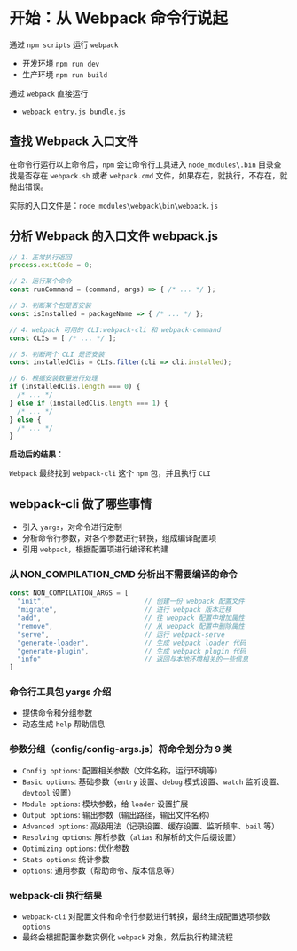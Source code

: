 # 开始：从 Webpack 命令行说起

通过 `npm scripts` 运行 `webpack`

- 开发环境 `npm run dev`
- 生产环境 `npm run build`

通过 `webpack` 直接运行

- `webpack entry.js bundle.js`

## 查找 Webpack 入口文件

在命令行运行以上命令后，`npm` 会让命令行工具进入 `node_modules\.bin` 目录查找是否存在 `webpack.sh` 或者 `webpack.cmd` 文件，如果存在，就执行，不存在，就抛出错误。

实际的入口文件是：`node_modules\webpack\bin\webpack.js`

## 分析 Webpack 的入口文件 webpack.js

```js
// 1、正常执行返回
process.exitCode = 0;

// 2、运行某个命令
const runCommand = (command, args) => { /* ... */ };

// 3、判断某个包是否安装
const isInstalled = packageName => { /* ... */ };

// 4、webpack 可用的 CLI:webpack-cli 和 webpack-command
const CLIs = [ /* ... */ ];

// 5、判断两个 CLI 是否安装
const installedClis = CLIs.filter(cli => cli.installed);

// 6、根据安装数量进行处理
if (installedClis.length === 0) {
  /* ... */
} else if (installedClis.length === 1) {
  /* ... */
} else {
  /* ... */
}
```

**启动后的结果：**

`Webpack` 最终找到 `webpack-cli` 这个 `npm` 包，并且执行 `CLI`

## webpack-cli 做了哪些事情

- 引入 `yargs`，对命令进行定制
- 分析命令行参数，对各个参数进行转换，组成编译配置项
- 引用 `webpack`，根据配置项进行编译和构建

### 从 NON_COMPILATION_CMD 分析出不需要编译的命令

```js
const NON_COMPILATION_ARGS = [
  "init",                         // 创建一份 webpack 配置文件
  "migrate",                      // 进行 webpack 版本迁移
  "add",                          // 往 webpack 配置中增加属性
  "remove",                       // 从 webpack 配置中删除属性
  "serve",                        // 运行 webpack-serve
  "generate-loader",              // 生成 webpack loader 代码
  "generate-plugin",              // 生成 webpack plugin 代码
  "info"                          // 返回与本地环境相关的一些信息
]
```

### 命令行工具包 yargs 介绍

- 提供命令和分组参数
- 动态生成 `help` 帮助信息

### 参数分组（config/config-args.js）将命令划分为 9 类

- `Config options`: 配置相关参数（文件名称，运行环境等）
- `Basic options`: 基础参数（`entry` 设置、`debug` 模式设置、`watch` 监听设置、`devtool` 设置）
- `Module options`: 模块参数，给 `loader` 设置扩展
- `Output options`: 输出参数（输出路径，输出文件名称）
- `Advanced options`: 高级用法（记录设置、缓存设置、监听频率、`bail` 等）
- `Resolving options`: 解析参数（`alias` 和解析的文件后缀设置）
- `Optimizing options`: 优化参数
- `Stats options`: 统计参数
- `options`: 通用参数（帮助命令、版本信息等）

### webpack-cli 执行结果

- `webpack-cli` 对配置文件和命令行参数进行转换，最终生成配置选项参数 `options`
- 最终会根据配置参数实例化 `webpack` 对象，然后执行构建流程
